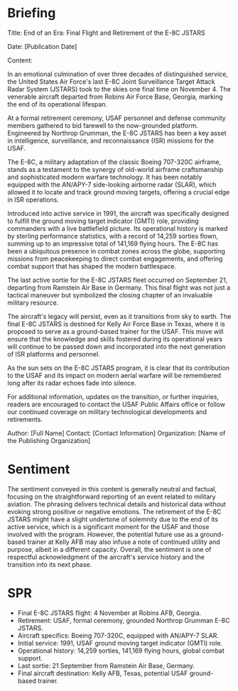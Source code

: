 # Briefing
Title: End of an Era: Final Flight and Retirement of the E-8C JSTARS

Date: [Publication Date]

Content:

In an emotional culmination of over three decades of distinguished service, the United States Air Force's last E-8C Joint Surveillance Target Attack Radar System (JSTARS) took to the skies one final time on November 4. The venerable aircraft departed from Robins Air Force Base, Georgia, marking the end of its operational lifespan.

At a formal retirement ceremony, USAF personnel and defense community members gathered to bid farewell to the now-grounded platform. Engineered by Northrop Grumman, the E-8C JSTARS has been a key asset in intelligence, surveillance, and reconnaissance (ISR) missions for the USAF.

The E-8C, a military adaptation of the classic Boeing 707-320C airframe, stands as a testament to the synergy of old-world airframe craftsmanship and sophisticated modern warfare technology. It has been notably equipped with the AN/APY-7 side-looking airborne radar (SLAR), which allowed it to locate and track ground moving targets, offering a crucial edge in ISR operations.

Introduced into active service in 1991, the aircraft was specifically designed to fulfill the ground moving target indicator (GMTI) role, providing commanders with a live battlefield picture. Its operational history is marked by sterling performance statistics, with a record of 14,259 sorties flown, summing up to an impressive total of 141,169 flying hours. The E-8C has been a ubiquitous presence in combat zones across the globe, supporting missions from peacekeeping to direct combat engagements, and offering combat support that has shaped the modern battlespace.

The last active sortie for the E-8C JSTARS fleet occurred on September 21, departing from Ramstein Air Base in Germany. This final flight was not just a tactical maneuver but symbolized the closing chapter of an invaluable military resource.

The aircraft's legacy will persist, even as it transitions from sky to earth. The final E-8C JSTARS is destined for Kelly Air Force Base in Texas, where it is proposed to serve as a ground-based trainer for the USAF. This move will ensure that the knowledge and skills fostered during its operational years will continue to be passed down and incorporated into the next generation of ISR platforms and personnel.

As the sun sets on the E-8C JSTARS program, it is clear that its contribution to the USAF and its impact on modern aerial warfare will be remembered long after its radar echoes fade into silence.

For additional information, updates on the transition, or further inquiries, readers are encouraged to contact the USAF Public Affairs office or follow our continued coverage on military technological developments and retirements.

Author: [Full Name]
Contact: [Contact Information]
Organization: [Name of the Publishing Organization]
# Sentiment
The sentiment conveyed in this content is generally neutral and factual, focusing on the straightforward reporting of an event related to military aviation. The phrasing delivers technical details and historical data without evoking strong positive or negative emotions. The retirement of the E-8C JSTARS might have a slight undertone of solemnity due to the end of its active service, which is a significant moment for the USAF and those involved with the program. However, the potential future use as a ground-based trainer at Kelly AFB may also infuse a note of continued utility and purpose, albeit in a different capacity. Overall, the sentiment is one of respectful acknowledgment of the aircraft's service history and the transition into its next phase.
# SPR
- Final E-8C JSTARS flight: 4 November at Robins AFB, Georgia.
- Retirement: USAF, formal ceremony, grounded Northrop Grumman E-8C JSTARS.
- Aircraft specifics: Boeing 707-320C, equipped with AN/APY-7 SLAR.
- Initial service: 1991, USAF ground moving target indicator (GMTI) role.
- Operational history: 14,259 sorties, 141,169 flying hours, global combat support.
- Last sortie: 21 September from Ramstein Air Base, Germany.
- Final aircraft destination: Kelly AFB, Texas, potential USAF ground-based trainer.
